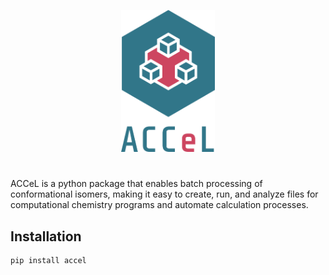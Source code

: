 <p align="center">
  <img src="./logo.svg" alt="ACCeL" width="150px">
</p>

#
ACCeL is a python package that enables batch processing of conformational isomers, making it easy to create, run, and analyze files for computational chemistry programs and automate calculation processes.
## Installation
```
pip install accel
```